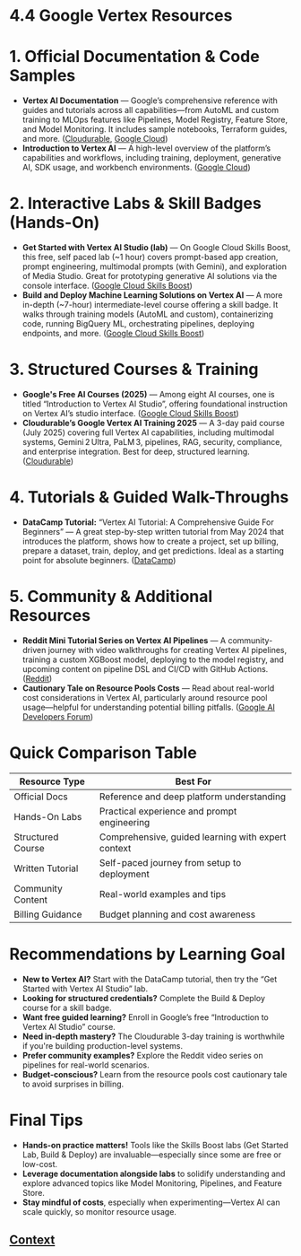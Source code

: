 # 4.4 Google Vertex Resources

# 1. Official Documentation & Code Samples
* **Vertex AI Documentation** — Google’s comprehensive reference with guides and tutorials across all capabilities—from AutoML and custom training to MLOps features like Pipelines, Model Registry, Feature Store, and Model Monitoring. It includes sample notebooks, Terraform guides, and more. ([Cloudurable](https://www.cloudurable.com/vertex-ai-training/?utm_source=chatgpt.com), [Google Cloud](https://cloud.google.com/vertex-ai/docs?utm_source=chatgpt.com))
* **Introduction to Vertex AI** — A high-level overview of the platform’s capabilities and workflows, including training, deployment, generative AI, SDK usage, and workbench environments. ([Google Cloud](https://cloud.google.com/vertex-ai/docs/start/introduction-unified-platform?utm_source=chatgpt.com))

# 2. Interactive Labs & Skill Badges (Hands-On)
* **Get Started with Vertex AI Studio (lab)** — On Google Cloud Skills Boost, this free, self paced lab (~1 hour) covers prompt-based app creation, prompt engineering, multimodal prompts (with Gemini), and exploration of Media Studio. Great for prototyping generative AI solutions via the console interface. ([Google Cloud Skills Boost](https://www.cloudskillsboost.google/course_templates/976/labs/550876?utm_source=chatgpt.com))
* **Build and Deploy Machine Learning Solutions on Vertex AI** — A more in-depth (~7-hour) intermediate-level course offering a skill badge. It walks through training models (AutoML and custom), containerizing code, running BigQuery ML, orchestrating pipelines, deploying endpoints, and more. ([Google Cloud Skills Boost](https://www.cloudskillsboost.google/course_templates/684?utm_source=chatgpt.com))
# 3. Structured Courses & Training
* **Google's Free AI Courses (2025)** — Among eight AI courses, one is titled “Introduction to Vertex AI Studio”, offering foundational instruction on Vertex AI’s studio interface. ([Google Cloud Skills Boost](https://www.cloudskillsboost.google/course_templates/976/labs/550876?utm_source=chatgpt.com))
* **Cloudurable’s Google Vertex AI Training 2025** — A 3-day paid course (July 2025) covering full Vertex AI capabilities, including multimodal systems, Gemini 2 Ultra, PaLM 3, pipelines, RAG, security, compliance, and enterprise integration. Best for deep, structured learning. ([Cloudurable](https://www.cloudurable.com/vertex-ai-training/?utm_source=chatgpt.com))
# 4. Tutorials & Guided Walk-Throughs
* **DataCamp Tutorial:** “Vertex AI Tutorial: A Comprehensive Guide For Beginners” — A great step-by-step written tutorial from May 2024 that introduces the platform, shows how to create a project, set up billing, prepare a dataset, train, deploy, and get predictions. Ideal as a starting point for absolute beginners. ([DataCamp](https://www.datacamp.com/tutorial/vertex-ai-tutorial?utm_source=chatgpt.com))
# 5. Community & Additional Resources
* **Reddit Mini Tutorial Series on Vertex AI Pipelines** — A community-driven journey with video walkthroughs for creating Vertex AI pipelines, training a custom XGBoost model, deploying to the model registry, and upcoming content on pipeline DSL and CI/CD with GitHub Actions. ([Reddit](https://www.reddit.com/r/googlecloud/comments/1i9nt2u/machine_learning_with_vertex_ai_pipelines_mini/?utm_source=chatgpt.com))
* **Cautionary Tale on Resource Pools Costs** — Read about real-world cost considerations in Vertex AI, particularly around resource pool usage—helpful for understanding potential billing pitfalls. ([Google AI Developers Forum](https://discuss.ai.google.dev/t/the-hidden-costs-of-vertex-ai-resource-pools-a-cautionary-tale/28482?utm_source=chatgpt.com))
# Quick Comparison Table

|Resource Type	 |Best For|
|----------------|---------|
|Official Docs	|Reference and deep platform understanding|
|Hands-On Labs	|Practical experience and prompt engineering|
|Structured Course|	Comprehensive, guided learning with expert context|
|Written Tutorial	|Self-paced journey from setup to deployment|
|Community Content	|Real-world examples and tips|
|Billing Guidance	|Budget planning and cost awareness|

# Recommendations by Learning Goal
* **New to Vertex AI?** Start with the DataCamp tutorial, then try the “Get Started with Vertex AI Studio” lab.
* **Looking for structured credentials?** Complete the Build & Deploy course for a skill badge.
* **Want free guided learning?** Enroll in Google’s free “Introduction to Vertex AI Studio” course.
* **Need in-depth mastery?** The Cloudurable 3-day training is worthwhile if you're building production-level systems.
* **Prefer community examples?** Explore the Reddit video series on pipelines for real-world scenarios.
* **Budget-conscious?** Learn from the resource pools cost cautionary tale to avoid surprises in billing.
# Final Tips
* **Hands-on practice matters!** Tools like the Skills Boost labs (Get Started Lab, Build & Deploy) are invaluable—especially since some are free or low-cost.
* **Leverage documentation alongside labs** to solidify understanding and explore advanced topics like Model Monitoring, Pipelines, and Feature Store.
* **Stay mindful of costs**, especially when experimenting—Vertex AI can scale quickly, so monitor resource usage.

 ## [Context](./../context.md)
